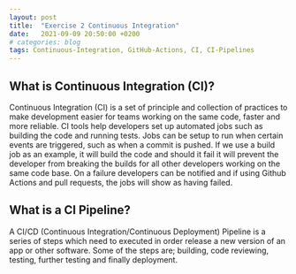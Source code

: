 ```yaml
---
layout: post
title:  "Exercise 2 Continuous Integration"
date:   2021-09-09 20:50:00 +0200
# categories: blog
tags: Continuous-Integration, GitHub-Actions, CI, CI-Pipelines
---
```


## What is Continuous Integration (CI)?
Continuous Integration (CI) is a set of principle and collection of practices to make development easier for teams working on the same code, faster and more reliable. CI tools help developers set up automated jobs such as building the code and running tests. Jobs can be setup to run when certain events are triggered, such as when a commit is pushed. If we use a build job as an example, it will build the code and should it fail it will prevent the developer from breaking the builds for all other developers working on the same code base. On a failure developers can be notified and if using Github Actions and pull requests, the jobs will show as having failed.


## What is a CI Pipeline?
A CI/CD (Continuous Integration/Continuous Deployment) Pipeline is a series of steps which need to executed in order release a new version of an app or other software. Some of the steps are; building, code reviewing, testing, further testing and finally deployment.


